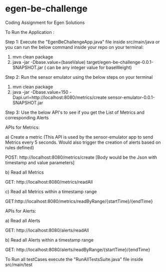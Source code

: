 # egen-be-challenge
Coding Assignment for Egen Solutions


To Run the Application :

Step 1: Execute the "EgenBeChallengeApp.java" file inside src/main/java or you can run the below command inside your repo on your terminal:

  1) mvn clean package
  2) java -jar -Dbase.value=(baseValue) target/egen-be-challenge-0.0.1-SNAPSHOT.jar (<baseValue> can be any integer value for baseWeight)

Step 2: Run the sensor emulator using the below steps on your terminal
  1) mvn clean package
  2) java -jar -Dbase.value=150 -Dapi.url=http://localhost:8080/metrics/create sensor-emulator-0.0.1-SNAPSHOT.jar
  
Step 3: Use the below API's to see if you get the List of Metrics and corresponding Alerts  

APIs for Metrics:

a) Create a metric (This API is used by the sensor-emulator app to send Metrics every 5 seconds. Would also trigger the creation of alerts based on rules defined)

POST: http://localhost:8080/metrics/create
[Body would be the Json with timestamp and value parameters]

b) Read all Metrics

GET: http://localhost:8080/metrics/readAll

c) Read all Metrics within a timestamp range

GET:http://localhost:8080/metrics/readByRange/{startTime}/{endTime}

APIs for Alerts:

a) Read all Alerts

GET: http://localhost:8080/alerts/readAll

b) Read all Alerts within a timestamp range

GET: http://localhost:8080/alerts/readByRange/{startTime}/{endTime}


To Run all testCases execute the "RunAllTestsSuite.java" file inside src/main/test
